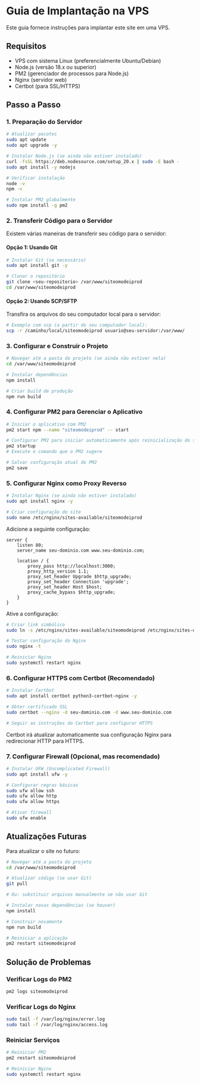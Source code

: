 # Guia de Implantação na VPS

Este guia fornece instruções para implantar este site em uma VPS.

## Requisitos

- VPS com sistema Linux (preferencialmente Ubuntu/Debian)
- Node.js (versão 18.x ou superior)
- PM2 (gerenciador de processos para Node.js)
- Nginx (servidor web)
- Certbot (para SSL/HTTPS)

## Passo a Passo

### 1. Preparação do Servidor

```bash
# Atualizar pacotes
sudo apt update
sudo apt upgrade -y

# Instalar Node.js (se ainda não estiver instalado)
curl -fsSL https://deb.nodesource.com/setup_20.x | sudo -E bash -
sudo apt install -y nodejs

# Verificar instalação
node -v
npm -v

# Instalar PM2 globalmente
sudo npm install -g pm2
```

### 2. Transferir Código para o Servidor

Existem várias maneiras de transferir seu código para o servidor:

#### Opção 1: Usando Git

```bash
# Instalar Git (se necessário)
sudo apt install git -y

# Clonar o repositório
git clone <seu-repositorio> /var/www/siteomodeiprod
cd /var/www/siteomodeiprod
```

#### Opção 2: Usando SCP/SFTP

Transfira os arquivos do seu computador local para o servidor:

```bash
# Exemplo com scp (a partir do seu computador local):
scp -r /caminho/local/siteomodeiprod usuario@seu-servidor:/var/www/
```

### 3. Configurar e Construir o Projeto

```bash
# Navegar até a pasta do projeto (se ainda não estiver nela)
cd /var/www/siteomodeiprod

# Instalar dependências
npm install

# Criar build de produção
npm run build
```

### 4. Configurar PM2 para Gerenciar o Aplicativo

```bash
# Iniciar o aplicativo com PM2
pm2 start npm --name "siteomodeiprod" -- start

# Configurar PM2 para iniciar automaticamente após reinicialização do servidor
pm2 startup
# Execute o comando que o PM2 sugere

# Salvar configuração atual do PM2
pm2 save
```

### 5. Configurar Nginx como Proxy Reverso

```bash
# Instalar Nginx (se ainda não estiver instalado)
sudo apt install nginx -y

# Criar configuração do site
sudo nano /etc/nginx/sites-available/siteomodeiprod
```

Adicione a seguinte configuração:

```nginx
server {
    listen 80;
    server_name seu-dominio.com www.seu-dominio.com;

    location / {
        proxy_pass http://localhost:3000;
        proxy_http_version 1.1;
        proxy_set_header Upgrade $http_upgrade;
        proxy_set_header Connection 'upgrade';
        proxy_set_header Host $host;
        proxy_cache_bypass $http_upgrade;
    }
}
```

Ative a configuração:

```bash
# Criar link simbólico
sudo ln -s /etc/nginx/sites-available/siteomodeiprod /etc/nginx/sites-enabled/

# Testar configuração do Nginx
sudo nginx -t

# Reiniciar Nginx
sudo systemctl restart nginx
```

### 6. Configurar HTTPS com Certbot (Recomendado)

```bash
# Instalar Certbot
sudo apt install certbot python3-certbot-nginx -y

# Obter certificado SSL
sudo certbot --nginx -d seu-dominio.com -d www.seu-dominio.com

# Seguir as instruções do Certbot para configurar HTTPS
```

Certbot irá atualizar automaticamente sua configuração Nginx para redirecionar HTTP para HTTPS.

### 7. Configurar Firewall (Opcional, mas recomendado)

```bash
# Instalar UFW (Uncomplicated Firewall)
sudo apt install ufw -y

# Configurar regras básicas
sudo ufw allow ssh
sudo ufw allow http
sudo ufw allow https

# Ativar firewall
sudo ufw enable
```

## Atualizações Futuras

Para atualizar o site no futuro:

```bash
# Navegar até a pasta do projeto
cd /var/www/siteomodeiprod

# Atualizar código (se usar Git)
git pull

# Ou: substituir arquivos manualmente se não usar Git

# Instalar novas dependências (se houver)
npm install

# Construir novamente
npm run build

# Reiniciar a aplicação
pm2 restart siteomodeiprod
```

## Solução de Problemas

### Verificar Logs do PM2
```bash
pm2 logs siteomodeiprod
```

### Verificar Logs do Nginx
```bash
sudo tail -f /var/log/nginx/error.log
sudo tail -f /var/log/nginx/access.log
```

### Reiniciar Serviços
```bash
# Reiniciar PM2
pm2 restart siteomodeiprod

# Reiniciar Nginx
sudo systemctl restart nginx
```